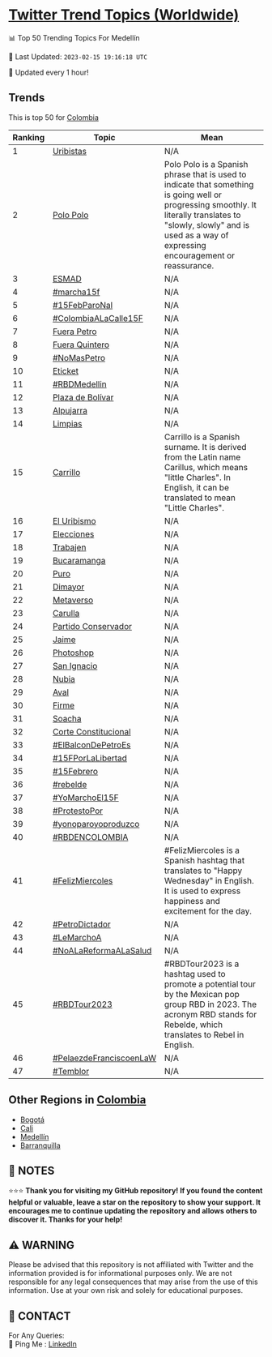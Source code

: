 [Twitter Trend Topics (Worldwide)](https://github.com/ErcinDedeoglu/Twitter-Trend-Topics)
==========


📊 Top 50 Trending Topics For Medellín

📆 Last Updated: `2023-02-15 19:16:18 UTC`

🔧 Updated every 1 hour!


## Trends

This is top 50 for [Colombia](</Colombia>)

| Ranking | Topic | Mean |
| ------- | ------------ | ------------ |
| 1 | [Uribistas](http://twitter.com/search?q=Uribistas) | N/A |
| 2 | [Polo Polo](http://twitter.com/search?q=Polo+Polo) | Polo Polo is a Spanish phrase that is used to indicate that something is going well or progressing smoothly. It literally translates to "slowly, slowly" and is used as a way of expressing encouragement or reassurance. |
| 3 | [ESMAD](http://twitter.com/search?q=ESMAD) | N/A |
| 4 | [#marcha15f](http://twitter.com/search?q=%23marcha15f) | N/A |
| 5 | [#15FebParoNal](http://twitter.com/search?q=%2315FebParoNal) | N/A |
| 6 | [#ColombiaALaCalle15F](http://twitter.com/search?q=%23ColombiaALaCalle15F) | N/A |
| 7 | [Fuera Petro](http://twitter.com/search?q=Fuera+Petro) | N/A |
| 8 | [Fuera Quintero](http://twitter.com/search?q=Fuera+Quintero) | N/A |
| 9 | [#NoMasPetro](http://twitter.com/search?q=%23NoMasPetro) | N/A |
| 10 | [Eticket](http://twitter.com/search?q=Eticket) | N/A |
| 11 | [#RBDMedellin](http://twitter.com/search?q=%23RBDMedellin) | N/A |
| 12 | [Plaza de Bolívar](http://twitter.com/search?q=Plaza+de+Bol%c3%advar) | N/A |
| 13 | [Alpujarra](http://twitter.com/search?q=Alpujarra) | N/A |
| 14 | [Limpias](http://twitter.com/search?q=Limpias) | N/A |
| 15 | [Carrillo](http://twitter.com/search?q=Carrillo) | Carrillo is a Spanish surname. It is derived from the Latin name Carillus, which means "little Charles". In English, it can be translated to mean "Little Charles". |
| 16 | [El Uribismo](http://twitter.com/search?q=El+Uribismo) | N/A |
| 17 | [Elecciones](http://twitter.com/search?q=Elecciones) | N/A |
| 18 | [Trabajen](http://twitter.com/search?q=Trabajen) | N/A |
| 19 | [Bucaramanga](http://twitter.com/search?q=Bucaramanga) | N/A |
| 20 | [Puro](http://twitter.com/search?q=Puro) | N/A |
| 21 | [Dimayor](http://twitter.com/search?q=Dimayor) | N/A |
| 22 | [Metaverso](http://twitter.com/search?q=Metaverso) | N/A |
| 23 | [Carulla](http://twitter.com/search?q=Carulla) | N/A |
| 24 | [Partido Conservador](http://twitter.com/search?q=Partido+Conservador) | N/A |
| 25 | [Jaime](http://twitter.com/search?q=Jaime) | N/A |
| 26 | [Photoshop](http://twitter.com/search?q=Photoshop) | N/A |
| 27 | [San Ignacio](http://twitter.com/search?q=San+Ignacio) | N/A |
| 28 | [Nubia](http://twitter.com/search?q=Nubia) | N/A |
| 29 | [Aval](http://twitter.com/search?q=Aval) | N/A |
| 30 | [Firme](http://twitter.com/search?q=Firme) | N/A |
| 31 | [Soacha](http://twitter.com/search?q=Soacha) | N/A |
| 32 | [Corte Constitucional](http://twitter.com/search?q=Corte+Constitucional) | N/A |
| 33 | [#ElBalconDePetroEs](http://twitter.com/search?q=%23ElBalconDePetroEs) | N/A |
| 34 | [#15FPorLaLibertad](http://twitter.com/search?q=%2315FPorLaLibertad) | N/A |
| 35 | [#15Febrero](http://twitter.com/search?q=%2315Febrero) | N/A |
| 36 | [#rebelde](http://twitter.com/search?q=%23rebelde) | N/A |
| 37 | [#YoMarchoEl15F](http://twitter.com/search?q=%23YoMarchoEl15F) | N/A |
| 38 | [#ProtestoPor](http://twitter.com/search?q=%23ProtestoPor) | N/A |
| 39 | [#yonoparoyoproduzco](http://twitter.com/search?q=%23yonoparoyoproduzco) | N/A |
| 40 | [#RBDENCOLOMBIA](http://twitter.com/search?q=%23RBDENCOLOMBIA) | N/A |
| 41 | [#FelizMiercoles](http://twitter.com/search?q=%23FelizMiercoles) | #FelizMiercoles is a Spanish hashtag that translates to "Happy Wednesday" in English. It is used to express happiness and excitement for the day. |
| 42 | [#PetroDictador](http://twitter.com/search?q=%23PetroDictador) | N/A |
| 43 | [#LeMarchoA](http://twitter.com/search?q=%23LeMarchoA) | N/A |
| 44 | [#NoALaReformaALaSalud](http://twitter.com/search?q=%23NoALaReformaALaSalud) | N/A |
| 45 | [#RBDTour2023](http://twitter.com/search?q=%23RBDTour2023) | #RBDTour2023 is a hashtag used to promote a potential tour by the Mexican pop group RBD in 2023. The acronym RBD stands for Rebelde, which translates to Rebel in English. |
| 46 | [#PelaezdeFranciscoenLaW](http://twitter.com/search?q=%23PelaezdeFranciscoenLaW) | N/A |
| 47 | [#Temblor](http://twitter.com/search?q=%23Temblor) | N/A |



## Other Regions in [Colombia](</Colombia>)

* [Bogotá](</Colombia/Bogotá.md>)
* [Cali](</Colombia/Cali.md>)
* [Medellín](</Colombia/Medellín.md>)
* [Barranquilla](</Colombia/Barranquilla.md>)



## 📝 NOTES

⭐⭐⭐ **Thank you for visiting my GitHub repository! If you found the content helpful or valuable, leave a star on the repository to show your support. It encourages me to continue updating the repository and allows others to discover it. Thanks for your help!**


## ⚠️ WARNING

Please be advised that this repository is not affiliated with Twitter and the information provided is for informational purposes only. We are not responsible for any legal consequences that may arise from the use of this information. Use at your own risk and solely for educational purposes.


## 📨 CONTACT

 For Any Queries:  
            🏓 Ping Me : [LinkedIn](https://www.linkedin.com/in/ercindedeoglu/)
